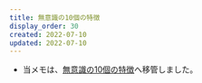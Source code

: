 ```yaml
---
title: 無意識の10個の特徴
display_order: 30
created: 2022-07-10
updated: 2022-07-10
---
```

- 当メモは、[無意識の10個の特徴](https://thinktwice.tech/life/consciousness_and_unconsciousness/characteristics_of_the_unconscious/)へ移管しました。